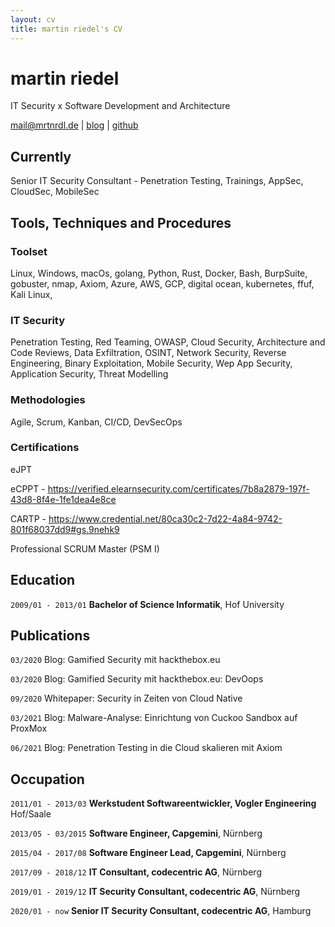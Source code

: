 ```yaml
---
layout: cv
title: martin riedel's CV
---
```

# martin riedel
IT Security x Software Development and Architecture

<div id="webaddress">
<a href="mail@mrtnrdl.de">mail@mrtnrdl.de</a>
| <a href="https://blog.mrtnrdl.de">blog</a>
| <a href="https://github.com/mrtnrdl">github</a>
</div>


## Currently

Senior IT Security Consultant - Penetration Testing, Trainings, AppSec, CloudSec, MobileSec


## Tools, Techniques and Procedures

### Toolset

Linux, 
Windows, 
macOs, 
golang, 
Python, 
Rust, 
Docker, 
Bash, 
BurpSuite, 
gobuster, 
nmap, 
Axiom, 
Azure,
AWS, 
GCP, 
digital ocean,
kubernetes, 
ffuf, 
Kali Linux,
 

### IT Security

Penetration Testing, 
Red Teaming, 
OWASP, 
Cloud Security, 
Architecture and Code Reviews, 
Data Exfiltration, 
OSINT, 
Network Security, 
Reverse Engineering, 
Binary Exploitation, 
Mobile Security, 
Wep App Security, 
Application Security, 
Threat Modelling

### Methodologies

Agile,
Scrum,
Kanban,
CI/CD,
DevSecOps

### Certifications

eJPT

eCPPT - https://verified.elearnsecurity.com/certificates/7b8a2879-197f-43d8-8f4e-1fe1dea4e8ce

CARTP - https://www.credential.net/80ca30c2-7d22-4a84-9742-801f68037dd9#gs.9nehk9

Professional SCRUM Master (PSM I)


## Education

`2009/01 - 2013/01`
__Bachelor of Science Informatik__, Hof University


## Publications

`03/2020` Blog: Gamified Security mit hackthebox.eu

`03/2020` Blog: Gamified Security mit hackthebox.eu: DevOops

`09/2020` Whitepaper: Security in Zeiten von Cloud Native

`03/2021` Blog: Malware-Analyse: Einrichtung von Cuckoo Sandbox auf ProxMox

`06/2021` Blog: Penetration Testing in die Cloud skalieren mit Axiom


## Occupation

`2011/01 - 2013/03`
__Werkstudent Softwareentwickler, Vogler Engineering__ Hof/Saale

`2013/05 - 03/2015`
__Software Engineer, Capgemini__, Nürnberg

`2015/04 - 2017/08`
__Software Engineer Lead, Capgemini__, Nürnberg

`2017/09 - 2018/12`
__IT Consultant, codecentric AG__, Nürnberg

`2019/01 - 2019/12`
__IT Security Consultant, codecentric AG__, Nürnberg

`2020/01 - now`
__Senior IT Security Consultant, codecentric AG__, Hamburg



<!-- ### Footer

Last updated: August 2022-->


